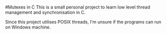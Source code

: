 #Mutexes in C
This is a small personal project to learn low level thread management and synchronisation in C.

Since this project utilises POSIX threads, I'm unsure if the programs can run on Windows machine.
